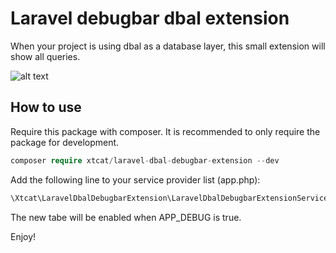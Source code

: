 # Laravel debugbar dbal extension

When your project is using dbal as a database layer, this small extension will show all queries.

![alt text](https://raw.githubusercontent.com/username/projectname/branch/path/to/img.png)

## How to use
Require this package with composer. It is recommended to only require the package for development.

```php
composer require xtcat/laravel-dbal-debugbar-extension --dev
```

Add the following line to your service provider list (app.php): 

```php
\Xtcat\LaravelDbalDebugbarExtension\LaravelDbalDebugbarExtensionServiceProvider::class
```

The new tabe will be enabled when APP_DEBUG is true.

Enjoy!
